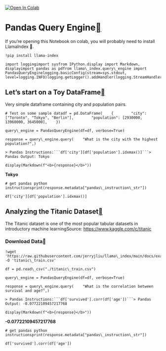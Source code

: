 [![Open In Colab](https://colab.research.google.com/assets/colab-badge.svg)](https://colab.research.google.com/github/jerryjliu/llama_index/blob/main/docs/examples/query_engine/pandas_query_engine.ipynb)

Pandas Query Engine[](#pandas-query-engine "Permalink to this heading")
========================================================================

If you’re opening this Notebook on colab, you will probably need to install LlamaIndex 🦙.


```
!pip install llama-index
```

```
import loggingimport sysfrom IPython.display import Markdown, displayimport pandas as pdfrom llama\_index.query\_engine import PandasQueryEnginelogging.basicConfig(stream=sys.stdout, level=logging.INFO)logging.getLogger().addHandler(logging.StreamHandler(stream=sys.stdout))
```
Let’s start on a Toy DataFrame[](#let-s-start-on-a-toy-dataframe "Permalink to this heading")
----------------------------------------------------------------------------------------------

Very simple dataframe containing city and population pairs.


```
# Test on some sample datadf = pd.DataFrame(    {        "city": ["Toronto", "Tokyo", "Berlin"],        "population": [2930000, 13960000, 3645000],    })
```

```
query\_engine = PandasQueryEngine(df=df, verbose=True)
```

```
response = query\_engine.query(    "What is the city with the highest population?",)
```

```
> Pandas Instructions:```df['city'][df['population'].idxmax()]```> Pandas Output: Tokyo
```

```
display(Markdown(f"<b>{response}</b>"))
```
**Tokyo**


```
# get pandas python instructionsprint(response.metadata["pandas\_instruction\_str"])
```

```
df['city'][df['population'].idxmax()]
```
Analyzing the Titanic Dataset[](#analyzing-the-titanic-dataset "Permalink to this heading")
--------------------------------------------------------------------------------------------

The Titanic dataset is one of the most popular tabular datasets in introductory machine learningSource: https://www.kaggle.com/c/titanic

### Download Data[](#download-data "Permalink to this heading")


```
!wget 'https://raw.githubusercontent.com/jerryjliu/llama\_index/main/docs/examples/data/csv/titanic\_train.csv' -O 'titanic\_train.csv'
```

```
df = pd.read\_csv("./titanic\_train.csv")
```

```
query\_engine = PandasQueryEngine(df=df, verbose=True)
```

```
response = query\_engine.query(    "What is the correlation between survival and age?",)
```

```
> Pandas Instructions:```df['survived'].corr(df['age'])```> Pandas Output: -0.07722109457217768
```

```
display(Markdown(f"<b>{response}</b>"))
```
**-0.07722109457217768**


```
# get pandas python instructionsprint(response.metadata["pandas\_instruction\_str"])
```

```
df['survived'].corr(df['age'])
```
